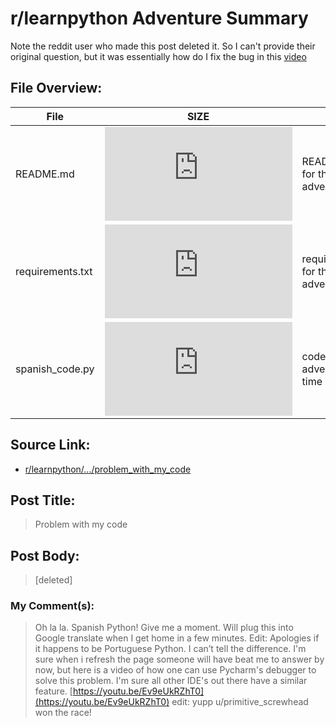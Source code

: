 # r/learnpython Adventure Summary
  Note the reddit user who made this post deleted it. So I can't provide their original question, but it was essentially how do I fix the bug in this [video](https://youtu.be/Ev9eUkRZhT0)

## File Overview:
  File | SIZE | BRIEF
--- | --- | ---
README.md | ![GitHub file size in bytes](https://img.shields.io/github/size/Phillyclause89/reddit_scripts/problem_with_my_code/README.md?style=plastic) | README.md file for this adventure.
requirements.txt | ![GitHub file size in bytes](https://img.shields.io/github/size/Phillyclause89/reddit_scripts/problem_with_my_code/requirements.txt?style=plastic) | requirements.txt for this adventure.
spanish_code.py| ![GitHub file size in bytes](https://img.shields.io/github/size/Phillyclause89/reddit_scripts/problem_with_my_code/spanish_code.py?style=plastic) | code for this adventure (This time in Spanish)
  
## Source Link:
  * [ r/learnpython/.../problem_with_my_code ]( https://www.reddit.com/r/learnpython/comments/dqdqzu/problem_with_my_code/ )
  
## Post Title:
  > Problem with my code
  
## Post Body:
  > [deleted]

### My Comment(s):
  > Oh la la. Spanish Python! Give me a moment. Will plug this into Google translate when I get home in a few minutes.
  > Edit: Apologies if it happens to be Portuguese Python. I can’t tell the difference.
  > I'm sure when i refresh the page someone will have beat me to answer by now, but here is a video of how one can use Pycharm's debugger to solve this problem. I'm sure all other IDE's out there have a similar feature.
  > [https://youtu.be/Ev9eUkRZhT0](https://youtu.be/Ev9eUkRZhT0)
  > edit: yupp u/primitive_screwhead won the race!
